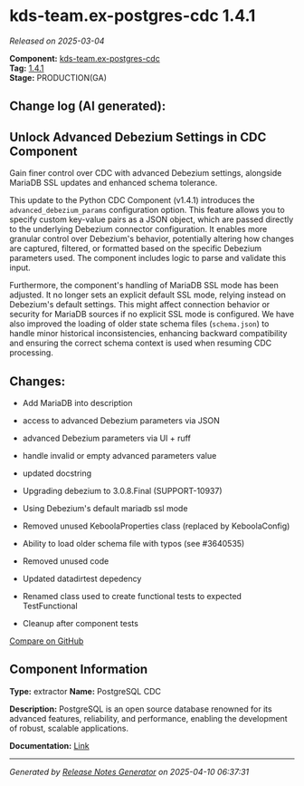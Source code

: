#  kds-team.ex-postgres-cdc 1.4.1

_Released on 2025-03-04_

**Component:** [kds-team.ex-postgres-cdc](https://github.com/keboola/python-cdc-component)  
**Tag:** [1.4.1](https://github.com/keboola/python-cdc-component/releases/tag/1.4.1)  
**Stage:** PRODUCTION(GA)


## Change log (AI generated):
## Unlock Advanced Debezium Settings in CDC Component
Gain finer control over CDC with advanced Debezium settings, alongside MariaDB SSL updates and enhanced schema tolerance.

This update to the Python CDC Component (v1.4.1) introduces the `advanced_debezium_params` configuration option. This feature allows you to specify custom key-value pairs as a JSON object, which are passed directly to the underlying Debezium connector configuration. It enables more granular control over Debezium's behavior, potentially altering how changes are captured, filtered, or formatted based on the specific Debezium parameters used. The component includes logic to parse and validate this input.

Furthermore, the component's handling of MariaDB SSL mode has been adjusted. It no longer sets an explicit default SSL mode, relying instead on Debezium's default settings. This might affect connection behavior or security for MariaDB sources if no explicit SSL mode is configured. We have also improved the loading of older state schema files (`schema.json`) to handle minor historical inconsistencies, enhancing backward compatibility and ensuring the correct schema context is used when resuming CDC processing.



## Changes:



- Add MariaDB into description 




- access to advanced Debezium parameters via JSON 




- advanced Debezium parameters via UI + ruff 




- handle invalid or empty advanced parameters value 




- updated docstring 




- Upgrading debezium to 3.0.8.Final (SUPPORT-10937) 




- Using Debezium's default mariadb ssl mode 




- Removed unused KeboolaProperties class (replaced by KeboolaConfig) 




- Ability to load older schema file with typos (see #3640535) 




- Removed unused code 




- Updated datadirtest depedency 




- Renamed class used to create functional tests to expected TestFunctional 




- Cleanup after component tests 



[Compare on GitHub](https://github.com/keboola/python-cdc-component/compare/1.4.0...1.4.1)



## Component Information
**Type:** extractor
**Name:** PostgreSQL CDC

**Description:** PostgreSQL is an open source database renowned for its advanced features, reliability, and performance, enabling the development of robust, scalable applications.


**Documentation:** [Link](https://help.keboola.com/components/extractors/database/postgresql/#postgresql-log-based-cdc)



---
_Generated by [Release Notes Generator](https://github.com/keboola/release-notes-generator)
on 2025-04-10 06:37:31_
